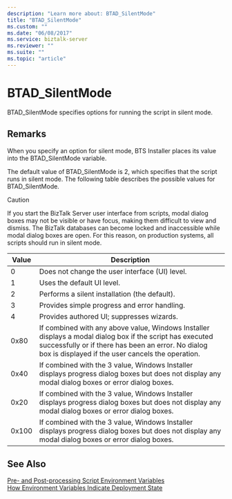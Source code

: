 ```yaml
---
description: "Learn more about: BTAD_SilentMode"
title: "BTAD_SilentMode"
ms.custom: ""
ms.date: "06/08/2017"
ms.service: biztalk-server
ms.reviewer: ""
ms.suite: ""
ms.topic: "article"
---
```

# BTAD_SilentMode
BTAD_SilentMode specifies options for running the script in silent mode.  
  
## Remarks  
 When you specify an option for silent mode, BTS Installer places its value into the BTAD_SilentMode variable.  
  
 The default value of BTAD_SilentMode is 2, which specifies that the script runs in silent mode. The following table describes the possible values for BTAD_SilentMode.  
  
> [!CAUTION]
>  If you start the BizTalk Server user interface from scripts, modal dialog boxes may not be visible or have focus, making them difficult to view and dismiss. The BizTalk databases can become locked and inaccessible while modal dialog boxes are open. For this reason, on production systems, all scripts should run in silent mode.  
  
|Value|Description|  
|-----------|-----------------|  
|0|Does not change the user interface (UI) level.|  
|1|Uses the default UI level.|  
|2|Performs a silent installation (the default).|  
|3|Provides simple progress and error handling.|  
|4|Provides authored UI; suppresses wizards.|  
|0x80|If combined with any above value, Windows Installer displays a modal dialog box if the script has executed successfully or if there has been an error. No dialog box is displayed if the user cancels the operation.|  
|0x40|If combined with the 3 value, Windows Installer displays progress dialog boxes but does not display any modal dialog boxes or error dialog boxes.|  
|0x20|If combined with the 3 value, Windows Installer displays progress dialog boxes but does not display any modal dialog boxes or error dialog boxes.|  
|0x100|If combined with the 3 value, Windows Installer displays progress dialog boxes but does not display any modal dialog boxes or error dialog boxes.|  
  
## See Also  
 [Pre- and Post-processing Script Environment Variables](../core/pre-and-post-processing-script-environment-variables.md)   
 [How Environment Variables Indicate Deployment State](../core/how-environment-variables-indicate-deployment-state.md)
